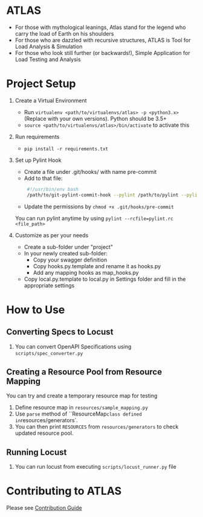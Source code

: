 ATLAS
=======

- For those with mythological leanings, Atlas stand for the legend who carry the load of Earth on his shoulders
- For those who are dazzled with recursive structures, ATLAS is Tool for Load Analysis & Simulation
- For those who look still further (or backwards!), Simple Application for Load Testing and Analysis


Project Setup
======

1. Create a Virtual Environment
    - Run `virtualenv <path/to/virtualenvs/atlas> -p <python3.x>`
     (Replace <variables> with your own versions). Python should be 3.5+
    - `source <path/to/virtualenvs/atlas>/bin/activate` to activate this

2. Run requirements
    - `pip install -r requirements.txt`

3. Set up Pylint Hook
    - Create a file under .git/hooks/ with name pre-commit
    - Add to that file:
       ```bash
        #!/usr/bin/env bash
        /path/to/git-pylint-commit-hook --pylint /path/to/pylint --pylintrc pylint.rc
       ```
    - Update the permissions by `chmod +x .git/hooks/pre-commit`

    You can run pylint anytime by using `pylint --rcfile=pylint.rc <file_path>`

4. Customize as per your needs
    - Create a sub-folder under "project"
    - In your newly created sub-folder:
        - Copy your swagger definition
        - Copy hooks.py.template and rename it as hooks.py
        - Add any mapping hooks as map_hooks.py
    - Copy local.py.template to local.py in Settings folder and fill in the appropriate settings


How to Use
===========

Converting Specs to Locust
------
1. You can convert OpenAPI Specifications using `scripts/spec_converter.py`


Creating a Resource Pool from Resource Mapping
-----
You can try and create a temporary resource map for testing
1. Define resource map in `resources/sample_mapping.py`
2. Use `parse` method of ``ResourceMap` class defined in `resources/generators`.
3. You can then print `RESOURCES` from `resources/generators` to check updated resource pool.


Running Locust
------
1. You can run locust from executing `scripts/locust_runner.py` file


Contributing to ATLAS
=========

Please see [Contribution Guide](docs/Contributing.md)
